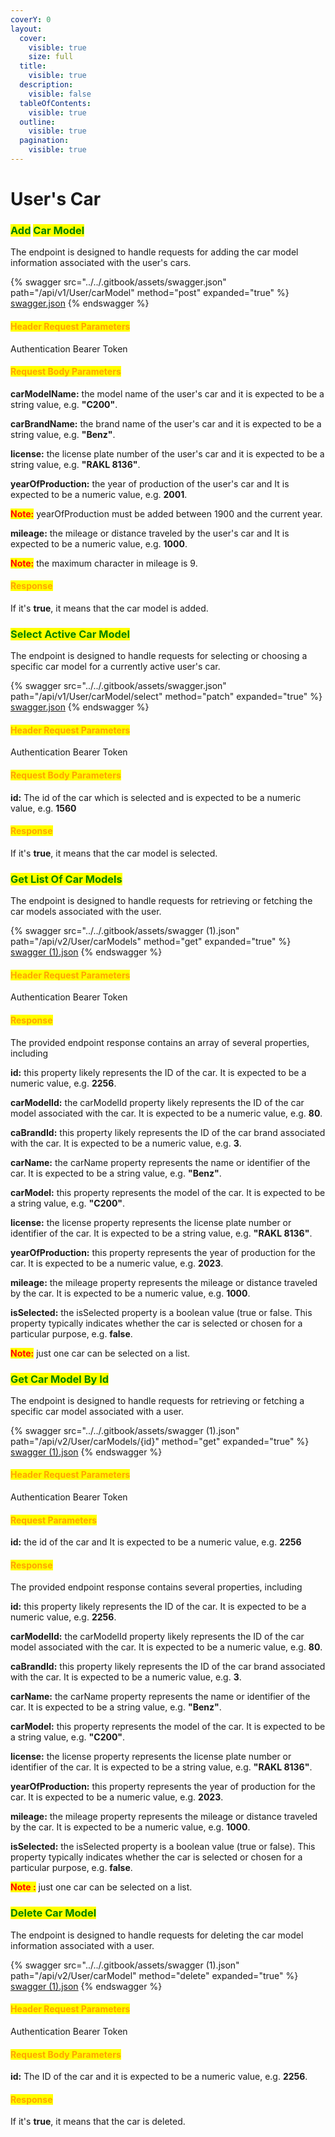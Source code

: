 ```yaml
---
coverY: 0
layout:
  cover:
    visible: true
    size: full
  title:
    visible: true
  description:
    visible: false
  tableOfContents:
    visible: true
  outline:
    visible: true
  pagination:
    visible: true
---
```


# User's Car

### <mark style="color:green;">Add</mark> <mark style="color:green;"></mark><mark style="color:green;">**Car Model**</mark>&#x20;

The endpoint is designed to handle requests for adding the car model information associated with the user's cars.

{% swagger src="../../.gitbook/assets/swagger.json" path="/api/v1/User/carModel" method="post" expanded="true" %}
[swagger.json](../../.gitbook/assets/swagger.json)
{% endswagger %}

#### <mark style="color:orange;">Header Request Parameters</mark>

Authentication Bearer Token

#### <mark style="color:orange;">Request Body Parameters</mark>

**carModelName:** the model name of the user's car and it is expected to be a string value, e.g. **"C200"**.

&#x20;**carBrandName:** the brand name of the user's car and it is expected to be a string value, e.g. **"Benz"**.

&#x20;**license:** the license plate number of the user's car and it is expected to be a string value, e.g. **"RAKL 8136"**.

&#x20;**yearOfProduction:** the year of production of the user's car and It is expected to be a numeric value, e.g. **2001**.

<mark style="color:red;">**Note:**</mark> yearOfProduction must be added between 1900 and the current year.

**mileage:** the mileage or distance traveled by the user's car and It is expected to be a numeric value, e.g. **1000**.

<mark style="color:red;">**Note:**</mark> the maximum character in mileage is 9.

#### <mark style="color:orange;">**Response**</mark>

If it's **true**, it means that the car model is added.



### <mark style="color:green;">**Select Active Car Model**</mark>&#x20;

The endpoint is designed to handle requests for selecting or choosing a specific car model for a currently active user's car.

{% swagger src="../../.gitbook/assets/swagger.json" path="/api/v1/User/carModel/select" method="patch" expanded="true" %}
[swagger.json](../../.gitbook/assets/swagger.json)
{% endswagger %}

#### <mark style="color:orange;">Header Request Parameters</mark>

Authentication Bearer Token

#### <mark style="color:orange;">Request Body Parameters</mark>

**id:** The id of the car which is selected and is expected to be a numeric value, e.g. **1560**

#### <mark style="color:orange;">**Response**</mark>

If it's **true**, it means that the car model is selected.



### <mark style="color:green;">**Get List Of Car Models**</mark>&#x20;

The endpoint is designed to handle requests for retrieving or fetching the car models associated with the user.

{% swagger src="../../.gitbook/assets/swagger (1).json" path="/api/v2/User/carModels" method="get" expanded="true" %}
[swagger (1).json](<../../.gitbook/assets/swagger (1).json>)
{% endswagger %}

#### <mark style="color:orange;">Header Request Parameters</mark>

Authentication Bearer Token

#### <mark style="color:orange;">**Response**</mark>

The provided endpoint response contains an array of  several properties, including

**id:** this property likely represents the ID of the car. It is expected to be a numeric value, e.g. **2256**.

**carModelId:** the carModelId property likely represents the ID of the car model associated with the car. It is expected to be a numeric value, e.g. **80**.

**caBrandId:** this property likely represents the ID of the car brand associated with the car. It is expected to be a numeric value, e.g. **3**.

**carName:** the carName property represents the name or identifier of the car. It is expected to be a string value, e.g. **"Benz"**.

**carModel:** this property represents the model of the car. It is expected to be a string value, e.g. **"C200"**.

**license:** the license property represents the license plate number or identifier of the car. It is expected to be a string value, e.g. **"RAKL 8136"**.

**yearOfProduction:** this property represents the year of production for the car. It is expected to be a numeric value, e.g. **2023**.

**mileage:** the mileage property represents the mileage or distance traveled by the car. It is expected to be a numeric value, e.g. **1000**.

**isSelected:** the isSelected property is a boolean value (true or false. This property typically indicates whether the car is selected or chosen for a particular purpose, e.g. **false**.&#x20;

<mark style="color:red;">**Note:**</mark> just one car can be selected on a list.



### <mark style="color:green;">**Get Car Model By Id**</mark>&#x20;

The endpoint is designed to handle requests for retrieving or fetching a specific car model associated with a user.

{% swagger src="../../.gitbook/assets/swagger (1).json" path="/api/v2/User/carModels/{id}" method="get" expanded="true" %}
[swagger (1).json](<../../.gitbook/assets/swagger (1).json>)
{% endswagger %}

#### <mark style="color:orange;">Header Request Parameters</mark>

Authentication Bearer Token

#### <mark style="color:orange;">Request Parameters</mark>

**id:** the id of the car and It is expected to be a numeric value, e.g. **2256**

#### <mark style="color:orange;">**Response**</mark>

The provided endpoint response contains several properties, including

**id:** this property likely represents the ID of the car. It is expected to be a numeric value, e.g. **2256**.

**carModelId:** the carModelId property likely represents the ID of the car model associated with the car. It is expected to be a numeric value, e.g. **80**.

**caBrandId:** this property likely represents the ID of the car brand associated with the car. It is expected to be a numeric value, e.g. **3**.

**carName:** the carName property represents the name or identifier of the car. It is expected to be a string value, e.g. **"Benz"**.

**carModel:** this property represents the model of the car. It is expected to be a string value, e.g. **"C200"**.

**license:** the license property represents the license plate number or identifier of the car. It is expected to be a string value, e.g. **"RAKL 8136"**.

**yearOfProduction:** this property represents the year of production for the car. It is expected to be a numeric value, e.g. **2023**.

**mileage:** the mileage property represents the mileage or distance traveled by the car. It is expected to be a numeric value, e.g. **1000**.

**isSelected:** the isSelected property is a boolean value (true or false). This property typically indicates whether the car is selected or chosen for a particular purpose, e.g. **false**.

<mark style="color:red;">**Note :**</mark> just one car can be selected on a list.



### <mark style="color:green;">**Delete Car Model**</mark>

The endpoint is designed to handle requests for deleting the car model information associated with a user.&#x20;

{% swagger src="../../.gitbook/assets/swagger (1).json" path="/api/v2/User/carModel" method="delete" expanded="true" %}
[swagger (1).json](<../../.gitbook/assets/swagger (1).json>)
{% endswagger %}

#### <mark style="color:orange;">Header Request Parameters</mark>

Authentication Bearer Token

#### <mark style="color:orange;">Request Body Parameters</mark>

**id:** The ID of the car and it is expected to be a numeric value, e.g. **2256**.

#### <mark style="color:orange;">**Response**</mark>

If it's **true**, it means that the car is deleted.
